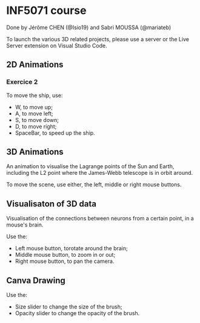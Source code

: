 # INF5071 course 

Done by Jérôme CHEN (@Isio19) and Sabri MOUSSA (@mariateb)

To launch the various 3D related projects, please use a server or the Live Server extension on Visual Studio Code.

## 2D Animations

### Exercice 2

To move the ship, use:
- W, to move up;
- A, to move left;
- S, to move down;
- D, to move right;
- SpaceBar, to speed up the ship.

## 3D Animations

An animation to visualise the Lagrange points of the Sun and Earth, including the L2 point where the James-Webb telescope is in orbit around.

To move the scene, use either, the left, middle or right mouse buttons.

## Visualisaton of 3D data

Visualisation of the connections between neurons from a certain point, in a mouse's brain.

Use the:
- Left mouse button, torotate around the brain;
- Middle mouse button, to zoom in or out;
- Right mouse button, to pan the camera.

## Canva Drawing

Use the:
- Size slider to change the size of the brush;
- Opacity slider to change the opacity of the brush.